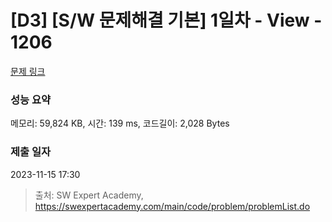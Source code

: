 # [D3] [S/W 문제해결 기본] 1일차 - View - 1206 

[문제 링크](https://swexpertacademy.com/main/code/problem/problemDetail.do?contestProbId=AV134DPqAA8CFAYh) 

### 성능 요약

메모리: 59,824 KB, 시간: 139 ms, 코드길이: 2,028 Bytes

### 제출 일자

2023-11-15 17:30



> 출처: SW Expert Academy, https://swexpertacademy.com/main/code/problem/problemList.do